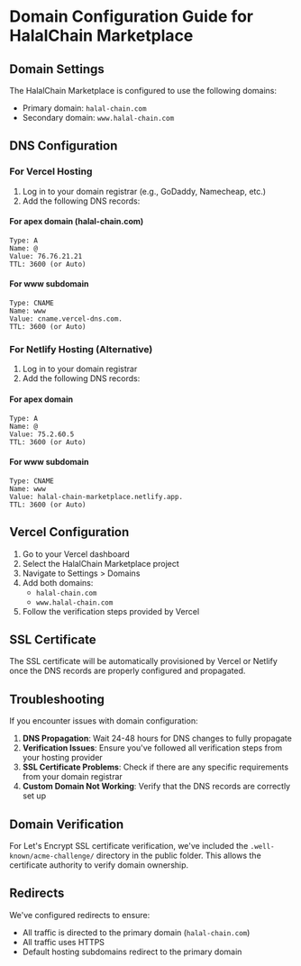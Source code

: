 # Domain Configuration Guide for HalalChain Marketplace

## Domain Settings

The HalalChain Marketplace is configured to use the following domains:

- Primary domain: `halal-chain.com`
- Secondary domain: `www.halal-chain.com`

## DNS Configuration

### For Vercel Hosting

1. Log in to your domain registrar (e.g., GoDaddy, Namecheap, etc.)
2. Add the following DNS records:

#### For apex domain (halal-chain.com)

```
Type: A
Name: @
Value: 76.76.21.21
TTL: 3600 (or Auto)
```

#### For www subdomain

```
Type: CNAME
Name: www
Value: cname.vercel-dns.com.
TTL: 3600 (or Auto)
```

### For Netlify Hosting (Alternative)

1. Log in to your domain registrar
2. Add the following DNS records:

#### For apex domain

```
Type: A
Name: @
Value: 75.2.60.5
TTL: 3600 (or Auto)
```

#### For www subdomain

```
Type: CNAME
Name: www
Value: halal-chain-marketplace.netlify.app.
TTL: 3600 (or Auto)
```

## Vercel Configuration

1. Go to your Vercel dashboard
2. Select the HalalChain Marketplace project
3. Navigate to Settings > Domains
4. Add both domains:
   - `halal-chain.com`
   - `www.halal-chain.com`
5. Follow the verification steps provided by Vercel

## SSL Certificate

The SSL certificate will be automatically provisioned by Vercel or Netlify once the DNS records are properly configured and propagated.

## Troubleshooting

If you encounter issues with domain configuration:

1. **DNS Propagation**: Wait 24-48 hours for DNS changes to fully propagate
2. **Verification Issues**: Ensure you've followed all verification steps from your hosting provider
3. **SSL Certificate Problems**: Check if there are any specific requirements from your domain registrar
4. **Custom Domain Not Working**: Verify that the DNS records are correctly set up

## Domain Verification

For Let's Encrypt SSL certificate verification, we've included the `.well-known/acme-challenge/` directory in the public folder. This allows the certificate authority to verify domain ownership.

## Redirects

We've configured redirects to ensure:

- All traffic is directed to the primary domain (`halal-chain.com`)
- All traffic uses HTTPS
- Default hosting subdomains redirect to the primary domain
